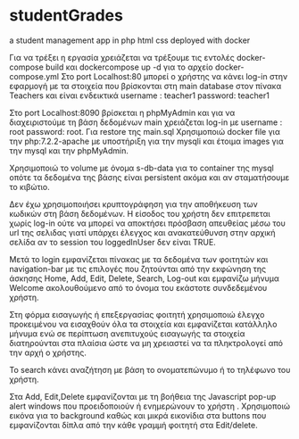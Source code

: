 # studentGrades
a student management app in php html css deployed with docker

Για να τρέξει η εργασία χρειάζεται να τρέξουμε τις εντολές docker-compose build και dockercompose up -d για το αρχείο docker-compose.yml
Στο port Localhost:80 μπορεί ο χρήστης να κάνει log-in στην εφαρμογή με τα στοιχεία που
βρίσκονται στη main database στον πίνακα Teachers και είναι ενδεικτικά username : teacher1
password: teacher1

Στο port Localhost:8090 βρίσκεται η phpΜyΑdmin και για να διαχειριστούμε τη βάση δεδομένων
main χρειάζεται log-in με username : root password: root. Για restore της main.sql
Χρησιμοποιώ docker file για την php:7.2.2-apache με υποστήριξη για την mysqli και έτοιμα images
για την mysql και την phpMyAdmin.

Χρησιμοποιώ το volume με όνομα s-db-data για το container της mysql οπότε τα δεδομένα της
βάσης είναι persistent ακόμα και αν σταματήσουμε το κιβώτιο.

Δεν έχω χρησιμοποιήσει κρυπτογράφηση για την αποθήκευση των κωδικών στη βάση δεδομένων.
Η είσοδος του χρήστη δεν επιτρεπεται χωρίς log-in ούτε να μπορεί να αποκτήσει πρόσβαση
απευθείας μέσω του url της σελιδας γιατί υπάρχει έλεγχος και ανακατεύθυνση στην αρχική σελίδα
αν το session του loggedInUser δεν είναι TRUE.

Μετά το login εμφανίζεται πίνακας με τα δεδομένα των φοιτητών και navigation-bar με τις
επιλογές που ζητούνται από την εκφώνηση της άσκησης Home, Add, Edit, Delete, Search, Log-out
και εμφανίζω μήνυμα Welcome ακολουθούμενο από το όνομα του εκάστοτε συνδεδεμένου
χρήστη.

Στη φόρμα εισαγωγής ή επεξεργασίας φοιτητή χρησιμοποιώ έλεγχο προκειμένου να εισαχθούν όλα
τα στοιχεία και εμφανίζεται κατάλληλο μήνυμα ενώ σε περίπτωση ανεπιτυχούς εισαγωγής τα
στοιχεία διατηρούνται στα πλαίσια ώστε να μη χρειαστεί να τα πληκτρολογεί από την αρχή ο
χρήστης.

Το search κάνει αναζήτηση με βάση το ονοματεπώνυμο ή το τηλέφωνο του χρήστη.

Στα Add, Edit,Delete εμφανίζονται με τη βοήθεια της Javascript pop-up alert windows που
προειδοποιούν ή ενημερώνουν το χρήστη .
Χρησιμοποιώ εικόνα για το background καθώς και μικρά εικονίδια στα buttons που εμφανίζονται
δίπλα από την κάθε γραμμή φοιτητή στα Edit/delete.
